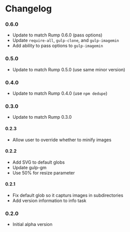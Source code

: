 # Changelog

### 0.6.0
- Update to match Rump 0.6.0 (pass options)
- Update `require-all`, `gulp-clone`, and `gulp-imagemin`
- Add ability to pass options to `gulp-imagemin`

### 0.5.0
- Update to match Rump 0.5.0 (use same minor version)

### 0.4.0
- Update to match Rump 0.4.0 (use `npm dedupe`)

### 0.3.0
- Update to match Rump 0.3.0

#### 0.2.3
- Allow user to override whether to minify images

#### 0.2.2
- Add SVG to default globs
- Update gulp-gm
- Use 50% for resize parameter

#### 0.2.1
- Fix default glob so it capturs images in subdirectories
- Add version information to info task

### 0.2.0
- Initial alpha version
